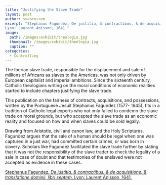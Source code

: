 ```yaml
---
title: "Justifying the Slave Trade"
layout: post
author: svanrossem
excerpt: "Stephanus Fagundez, De justitia, & contractibus, & de acquisitione, & translatione dominii, libri septem.
Lyon: Laurent Anisson, 1641."
image: 
  path: /images/exhibit/theologia.jpg
  thumbnail: /images/exhibit/theologia.jpg
  caption: ""
categories:
  - Controlling
---
```


The Iberian slave trade, responsible for the displacement and sale of millions of Africans as slaves to the Americas, was not only driven by European capitalist and imperial ambitions. Since the sixteenth century, Catholic theologians writing on the moral conditions of economic realities started to include chapters justifying the slave trade.

This publication on the fairness of contracts, acquisitions, and possessions, written by the Portuguese Jesuit Stephanus Fagundez (1577- 1645), fits in a tradition of Catholic legal experts who not only failed to condemn the slave trade on moral grounds, but who accepted the slave trade as an economic reality and focused on how and when slaves could be sold legally.

Drawing from Aristotle, civil and canon law, and the Holy Scriptures, Fagundez argues that the sale of a
human should be legal when one was captured in a just war, had committed certain crimes, or was born in slavery. Scholars like Fagundez facilitated the slave trade further by stating that it was not the responsibility of the slave trader to check the legality of a sale in case of doubt and that testimonies of the enslaved were not accepted as evidence in these cases.

[Stephanus Fagundez, *De justitia, & contractibus, & de acquisitione, & translatione dominii, libri septem.*
Lyon: Laurent Anisson, 1641.](https://search.library.brown.edu/catalog/b8199765)